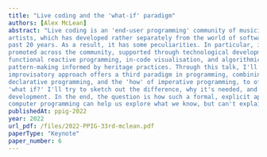 ```yaml
---
title: "Live coding and the 'what-if' paradigm"
authors: [Alex McLean]
abstract: "Live coding is an 'end-user programming' community of musicians and other performing
artists, which has developed rather separately from the world of software engineering over the
past 20 years. As a result, it has some peculiarities. In particular, improvisation is strongly
promoted across the community, supported through technological developments such as pure
functional reactive programming, in-code visualisation, and algorithmic approaches to
pattern-making informed by heritage practices. Through this talk, I'll try to argue that this
improvisatory approach offers a third paradigm in programming, combining the 'what' of
declarative programming, and the 'how' of imperative programming, to offer an alternative:
'what if?' I'll try to sketch out the difference, why it's needed, and how we might support its
development. In the end, the question is how such a formal, explicit approach to notation as
computer programming can help us explore what we know, but can't explain."
publishedAt: ppig-2022
year: 2022
url_pdf: /files/2022-PPIG-33rd-mclean.pdf
paperType: "Keynote"
paper_number: 6
---
```

